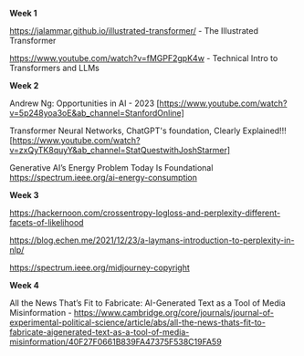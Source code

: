 **Week 1**

https://jalammar.github.io/illustrated-transformer/ - The Illustrated Transformer

https://www.youtube.com/watch?v=fMGPF2gpK4w - Technical Intro to Transformers and LLMs

**Week 2** 

Andrew Ng: Opportunities in AI - 2023 [https://www.youtube.com/watch?v=5p248yoa3oE&ab_channel=StanfordOnline]

Transformer Neural Networks, ChatGPT's foundation, Clearly Explained!!! [https://www.youtube.com/watch?v=zxQyTK8quyY&ab_channel=StatQuestwithJoshStarmer]

Generative AI’s Energy Problem Today Is Foundational https://spectrum.ieee.org/ai-energy-consumption

**Week 3**

https://hackernoon.com/crossentropy-logloss-and-perplexity-different-facets-of-likelihood 

https://blog.echen.me/2021/12/23/a-laymans-introduction-to-perplexity-in-nlp/

https://spectrum.ieee.org/midjourney-copyright

**Week 4**

All the News That’s Fit to Fabricate: AI-Generated Text as a Tool of Media Misinformation - https://www.cambridge.org/core/journals/journal-of-experimental-political-science/article/abs/all-the-news-thats-fit-to-fabricate-aigenerated-text-as-a-tool-of-media-misinformation/40F27F0661B839FA47375F538C19FA59 




